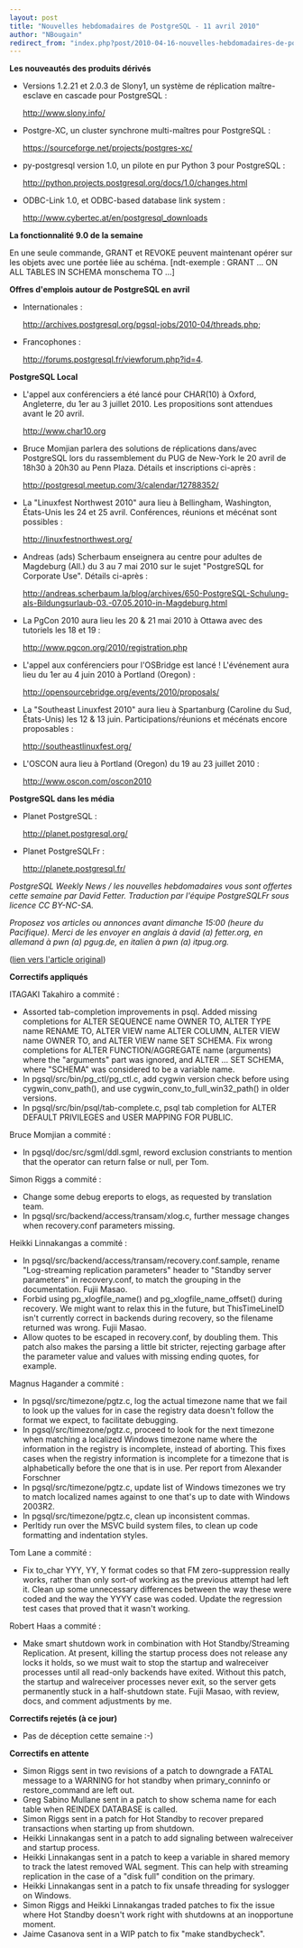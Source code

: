 ```yaml
---
layout: post
title: "Nouvelles hebdomadaires de PostgreSQL - 11 avril 2010"
author: "NBougain"
redirect_from: "index.php?post/2010-04-16-nouvelles-hebdomadaires-de-postgresql-11-avril-2010 "
---
```



<p><strong>Les nouveaut&eacute;s des produits d&eacute;riv&eacute;s</strong></p>

<ul>

<li>Versions 1.2.21 et 2.0.3 de Slony1, un syst&egrave;me de r&eacute;plication ma&icirc;tre-esclave en cascade pour PostgreSQL&nbsp;: 

<a target="_blank" href="http://www.slony.info/">http://www.slony.info/</a></li>

<li>Postgre-XC, un cluster synchrone multi-ma&icirc;tres pour PostgreSQL&nbsp;: 

<a target="_blank" href="https://sourceforge.net/projects/postgres-xc/">https://sourceforge.net/projects/postgres-xc/</a></li>

<li>py-postgresql version 1.0, un pilote en pur Python 3 pour PostgreSQL&nbsp;: 

<a target="_blank" href="http://python.projects.postgresql.org/docs/1.0/changes.html">http://python.projects.postgresql.org/docs/1.0/changes.html</a></li>

<li>ODBC-Link 1.0, et ODBC-based database link system&nbsp;: 

<a target="_blank" href="http://www.cybertec.at/en/postgresql_downloads">http://www.cybertec.at/en/postgresql_downloads</a></li>

</ul>

<p><strong>La fonctionnalit&eacute; 9.0 de la semaine</strong></p>

<p>En une seule commande, GRANT et REVOKE peuvent maintenant op&eacute;rer sur les objets avec une port&eacute;e li&eacute;e au sch&eacute;ma. [ndt-exemple&nbsp;: GRANT ... ON ALL TABLES IN SCHEMA monschema TO ...]</p>

<p><strong>Offres d'emplois autour de PostgreSQL en avril</strong></p>

<ul>

<li>Internationales&nbsp;: 

<a target="_blank" href="http://archives.postgresql.org/pgsql-jobs/2010-04/threads.php">http://archives.postgresql.org/pgsql-jobs/2010-04/threads.php</a>;</li>

<li>Francophones&nbsp;: 

<a target="_blank" href="http://forums.postgresql.fr/viewforum.php?id=4">http://forums.postgresql.fr/viewforum.php?id=4</a>.</li>

</ul>

<p><strong>PostgreSQL Local</strong></p>

<ul>

<li>L'appel aux conf&eacute;renciers a &eacute;t&eacute; lanc&eacute; pour CHAR(10) &agrave; Oxford, Angleterre, du 1er au 3 juillet 2010. Les propositions sont attendues avant le 20 avril. 

<a target="_blank" href="http://www.char10.org">http://www.char10.org</a></li>

<li>Bruce Momjian parlera des solutions de r&eacute;plications dans/avec PostgreSQL lors du rassemblement du PUG de New-York le 20 avril de 18h30 &agrave; 20h30 au Penn Plaza. D&eacute;tails et inscriptions ci-apr&egrave;s&nbsp;: 

<a target="_blank" href="http://postgresql.meetup.com/3/calendar/12788352/">http://postgresql.meetup.com/3/calendar/12788352/</a></li>

<li>La "Linuxfest Northwest 2010" aura lieu &agrave; Bellingham, Washington, &Eacute;tats-Unis les 24 et 25 avril. Conf&eacute;rences, r&eacute;unions et m&eacute;c&eacute;nat sont possibles&nbsp;: 

<a target="_blank" href="http://linuxfestnorthwest.org/">http://linuxfestnorthwest.org/</a></li>

<li>Andreas (ads) Scherbaum enseignera au centre pour adultes de Magdeburg (All.) du 3 au 7 mai 2010 sur le sujet "PostgreSQL for Corporate Use". D&eacute;tails ci-apr&egrave;s&nbsp;: 

<a target="_blank" href="http://andreas.scherbaum.la/blog/archives/650-PostgreSQL-Schulung-als-Bildungsurlaub-03.-07.05.2010-in-Magdeburg.html">http://andreas.scherbaum.la/blog/archives/650-PostgreSQL-Schulung-als-Bildungsurlaub-03.-07.05.2010-in-Magdeburg.html</a></li>

<li>La PgCon 2010 aura lieu les 20 &amp; 21 mai 2010 &agrave; Ottawa avec des tutoriels les 18 et 19&nbsp;: 

<a target="_blank" href="http://www.pgcon.org/2010/registration.php">http://www.pgcon.org/2010/registration.php</a></li>

<li>L'appel aux conf&eacute;renciers pour l'OSBridge est lanc&eacute;&nbsp;! L'&eacute;v&eacute;nement aura lieu du 1er au 4 juin 2010 &agrave; Portland (Oregon)&nbsp;: 

<a target="_blank" href="http://opensourcebridge.org/events/2010/proposals/">http://opensourcebridge.org/events/2010/proposals/</a></li>

<li>La "Southeast Linuxfest 2010" aura lieu &agrave; Spartanburg (Caroline du Sud, &Eacute;tats-Unis) les 12 &amp; 13 juin. Participations/r&eacute;unions et m&eacute;c&eacute;nats encore proposables&nbsp;: 

<a target="_blank" href="http://southeastlinuxfest.org/">http://southeastlinuxfest.org/</a></li>

<li>L'OSCON aura lieu &agrave; Portland (Oregon) du 19 au 23 juillet 2010&nbsp;: 

<a target="_blank" href="http://www.oscon.com/oscon2010">http://www.oscon.com/oscon2010</a></li>

</ul>

<p><strong>PostgreSQL dans les m&eacute;dia</strong></p>

<ul>

<li>Planet PostgreSQL&nbsp;: 

<a target="_blank" href="http://planet.postgresql.org/">http://planet.postgresql.org/</a></li>

<li>Planet PostgreSQLFr&nbsp;: 

<a target="_blank" href="http://planete.postgresql.fr/">http://planete.postgresql.fr/</a></li>

</ul>

<p><i>PostgreSQL Weekly News / les nouvelles hebdomadaires vous sont offertes cette semaine par David Fetter. Traduction par l'&eacute;quipe PostgreSQLFr sous licence CC BY-NC-SA.</i></p>

<p><i>Proposez vos articles ou annonces avant dimanche 15:00 (heure du Pacifique). Merci de les envoyer en anglais &agrave; david (a) fetter.org, en allemand &agrave; pwn (a) pgug.de, en italien &agrave; pwn (a) itpug.org.</i></p>

<p>(<a target="_blank" href="http://www.postgresql.org/community/weeklynews/pwn20100411">lien vers l'article original</a>)</p>

<!--more-->


<p><strong>Correctifs appliqu&eacute;s</strong></p>

<p>ITAGAKI Takahiro a commit&eacute;&nbsp;:</p>

<ul>

<li>Assorted tab-completion improvements in psql. Added missing completions for ALTER SEQUENCE name OWNER TO, ALTER TYPE name RENAME TO, ALTER VIEW name ALTER COLUMN, ALTER VIEW name OWNER TO, and ALTER VIEW name SET SCHEMA. Fix wrong completions for ALTER FUNCTION/AGGREGATE name (arguments) where the "arguments" part was ignored, and ALTER ... SET SCHEMA, where "SCHEMA" was considered to be a variable name.</li>

<li>In pgsql/src/bin/pg_ctl/pg_ctl.c, add cygwin version check before using cygwin_conv_path(), and use cygwin_conv_to_full_win32_path() in older versions.</li>

<li>In pgsql/src/bin/psql/tab-complete.c, psql tab completion for ALTER DEFAULT PRIVILEGES and USER MAPPING FOR PUBLIC.</li>

</ul>

<p>Bruce Momjian a commit&eacute;&nbsp;:</p>

<ul>

<li>In pgsql/doc/src/sgml/ddl.sgml, reword exclusion constriants to mention that the operator can return false or null, per Tom.</li>

</ul>

<p>Simon Riggs a commit&eacute;&nbsp;:</p>

<ul>

<li>Change some debug ereports to elogs, as requested by translation team.</li>

<li>In pgsql/src/backend/access/transam/xlog.c, further message changes when recovery.conf parameters missing.</li>

</ul>

<p>Heikki Linnakangas a commit&eacute;&nbsp;:</p>

<ul>

<li>In pgsql/src/backend/access/transam/recovery.conf.sample, rename "Log-streaming replication parameters" header to "Standby server parameters" in recovery.conf, to match the grouping in the documentation. Fujii Masao.</li>

<li>Forbid using pg_xlogfile_name() and pg_xlogfile_name_offset() during recovery. We might want to relax this in the future, but ThisTimeLineID isn't currently correct in backends during recovery, so the filename returned was wrong. Fujii Masao.</li>

<li>Allow quotes to be escaped in recovery.conf, by doubling them. This patch also makes the parsing a little bit stricter, rejecting garbage after the parameter value and values with missing ending quotes, for example.</li>

</ul>

<p>Magnus Hagander a commit&eacute;&nbsp;:</p>

<ul>

<li>In pgsql/src/timezone/pgtz.c, log the actual timezone name that we fail to look up the values for in case the registry data doesn't follow the format we expect, to facilitate debugging.</li>

<li>In pgsql/src/timezone/pgtz.c, proceed to look for the next timezone when matching a localized Windows timezone name where the information in the registry is incomplete, instead of aborting. This fixes cases when the registry information is incomplete for a timezone that is alphabetically before the one that is in use. Per report from Alexander Forschner</li>

<li>In pgsql/src/timezone/pgtz.c, update list of Windows timezones we try to match localized names against to one that's up to date with Windows 2003R2.</li>

<li>In pgsql/src/timezone/pgtz.c, clean up inconsistent commas.</li>

<li>Perltidy run over the MSVC build system files, to clean up code formatting and indentation styles.</li>

</ul>

<p>Tom Lane a commit&eacute;&nbsp;:</p>

<ul>

<li>Fix to_char YYY, YY, Y format codes so that FM zero-suppression really works, rather than only sort-of working as the previous attempt had left it. Clean up some unnecessary differences between the way these were coded and the way the YYYY case was coded. Update the regression test cases that proved that it wasn't working.</li>

</ul>

<p>Robert Haas a commit&eacute;&nbsp;:</p>

<ul>

<li>Make smart shutdown work in combination with Hot Standby/Streaming Replication. At present, killing the startup process does not release any locks it holds, so we must wait to stop the startup and walreceiver processes until all read-only backends have exited. Without this patch, the startup and walreceiver processes never exit, so the server gets permanently stuck in a half-shutdown state. Fujii Masao, with review, docs, and comment adjustments by me.</li>

</ul>

<p><strong>Correctifs rejet&eacute;s (&agrave; ce jour)</strong></p>

<ul>

<li>Pas de d&eacute;ception cette semaine&nbsp;:-)</li>

</ul>

<p><strong>Correctifs en attente</strong></p>

<ul>

<li>Simon Riggs sent in two revisions of a patch to downgrade a FATAL message to a WARNING for hot standby when primary_conninfo or restore_command are left out.</li>

<li>Greg Sabino Mullane sent in a patch to show schema name for each table when REINDEX DATABASE is called.</li>

<li>Simon Riggs sent in a patch for Hot Standby to recover prepared transactions when starting up from shutdown.</li>

<li>Heikki Linnakangas sent in a patch to add signaling between walreceiver and startup process.</li>

<li>Heikki Linnakangas sent in a patch to keep a variable in shared memory to track the latest removed WAL segment. This can help with streaming replication in the case of a "disk full" condition on the primary.</li>

<li>Heikki Linnakangas sent in a patch to fix unsafe threading for syslogger on Windows.</li>

<li>Simon Riggs and Heikki Linnakangas traded patches to fix the issue where Hot Standby doesn't work right with shutdowns at an inopportune moment.</li>

<li>Jaime Casanova sent in a WIP patch to fix "make standbycheck".</li>

</ul>